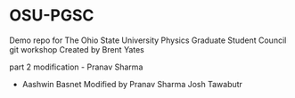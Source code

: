 # OSU-PGSC
Demo repo for The Ohio State University Physics Graduate Student Council git workshop
Created by Brent Yates

part 2 modification - Pranav Sharma
- Aashwin Basnet
Modified by Pranav Sharma
Josh Tawabutr
